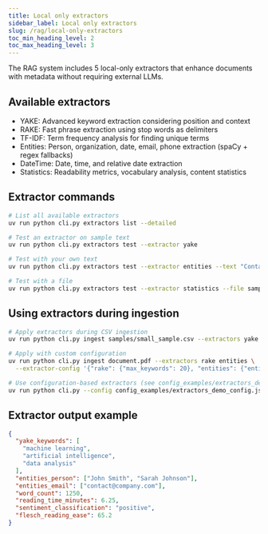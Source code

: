 ```yaml
---
title: Local only extractors
sidebar_label: Local only extractors
slug: /rag/local-only-extractors
toc_min_heading_level: 2
toc_max_heading_level: 3
---
```


The RAG system includes 5 local-only extractors that enhance documents with metadata without requiring external LLMs.

## Available extractors

- YAKE: Advanced keyword extraction considering position and context
- RAKE: Fast phrase extraction using stop words as delimiters
- TF-IDF: Term frequency analysis for finding unique terms
- Entities: Person, organization, date, email, phone extraction (spaCy + regex fallbacks)
- DateTime: Date, time, and relative date extraction
- Statistics: Readability metrics, vocabulary analysis, content statistics

## Extractor commands

```bash
# List all available extractors
uv run python cli.py extractors list --detailed

# Test an extractor on sample text
uv run python cli.py extractors test --extractor yake

# Test with your own text
uv run python cli.py extractors test --extractor entities --text "Contact John Doe at john@company.com"

# Test with a file
uv run python cli.py extractors test --extractor statistics --file samples/document.txt
```

## Using extractors during ingestion

```bash
# Apply extractors during CSV ingestion
uv run python cli.py ingest samples/small_sample.csv --extractors yake entities statistics

# Apply with custom configuration
uv run python cli.py ingest document.pdf --extractors rake entities \
  --extractor-config '{"rake": {"max_keywords": 20}, "entities": {"entity_types": ["PERSON", "ORG"]}}'

# Use configuration-based extractors (see config_examples/extractors_demo_config.json)
uv run python cli.py --config config_examples/extractors_demo_config.json ingest samples/document.pdf
```

## Extractor output example

```json
{
  "yake_keywords": [
    "machine learning",
    "artificial intelligence",
    "data analysis"
  ],
  "entities_person": ["John Smith", "Sarah Johnson"],
  "entities_email": ["contact@company.com"],
  "word_count": 1250,
  "reading_time_minutes": 6.25,
  "sentiment_classification": "positive",
  "flesch_reading_ease": 65.2
}
```

